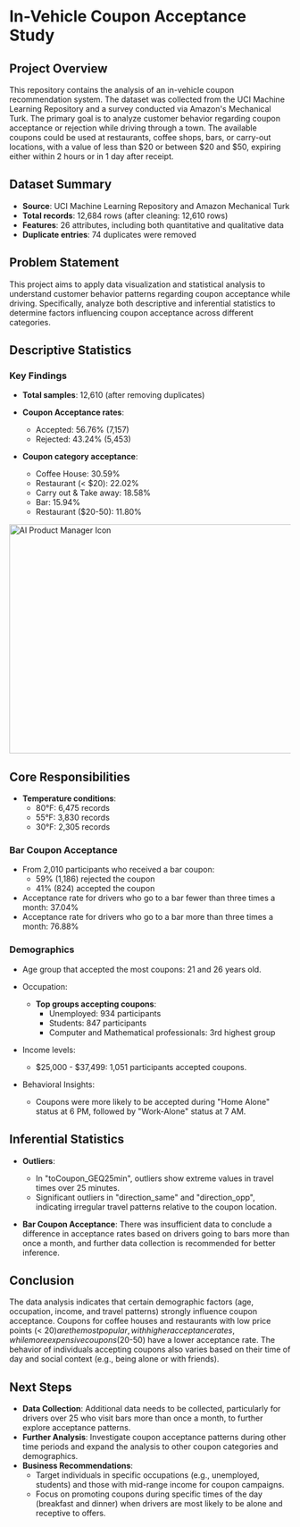 # In-Vehicle Coupon Acceptance Study

## Project Overview

This repository contains the analysis of an in-vehicle coupon recommendation system. The dataset was collected from the UCI Machine Learning Repository and a survey conducted via Amazon's Mechanical Turk. The primary goal is to analyze customer behavior regarding coupon acceptance or rejection while driving through a town. The available coupons could be used at restaurants, coffee shops, bars, or carry-out locations, with a value of less than $20 or between $20 and $50, expiring either within 2 hours or in 1 day after receipt.

## Dataset Summary

- **Source**: UCI Machine Learning Repository and Amazon Mechanical Turk
- **Total records**: 12,684 rows (after cleaning: 12,610 rows)
- **Features**: 26 attributes, including both quantitative and qualitative data
- **Duplicate entries**: 74 duplicates were removed

## Problem Statement

This project aims to apply data visualization and statistical analysis to understand customer behavior patterns regarding coupon acceptance while driving. Specifically, analyze both descriptive and inferential statistics to determine factors influencing coupon acceptance across different categories.

## Descriptive Statistics

### Key Findings

- **Total samples**: 12,610 (after removing duplicates)
- **Coupon Acceptance rates**:
  - Accepted: 56.76% (7,157)
  - Rejected: 43.24% (5,453)
  
- **Coupon category acceptance**:
  - Coffee House: 30.59%
  - Restaurant (< $20): 22.02%
  - Carry out & Take away: 18.58%
  - Bar: 15.94%
  - Restaurant ($20-50): 11.80%
    
<img src="https://github.com/user-attachments/assets/8a2733be-e20e-451c-bfd2-8cdbcc779dd0" alt="AI Product Manager Icon" width="550" height="410">

## Core Responsibilities

- **Temperature conditions**:  
  - 80°F: 6,475 records
  - 55°F: 3,830 records
  - 30°F: 2,305 records

### Bar Coupon Acceptance

- From 2,010 participants who received a bar coupon:
  - 59% (1,186) rejected the coupon
  - 41% (824) accepted the coupon
- Acceptance rate for drivers who go to a bar fewer than three times a month: 37.04%
- Acceptance rate for drivers who go to a bar more than three times a month: 76.88%

### Demographics

- Age group that accepted the most coupons: 21 and 26 years old.
- Occupation:
  - **Top groups accepting coupons**:
    - Unemployed: 934 participants
    - Students: 847 participants
    - Computer and Mathematical professionals: 3rd highest group
- Income levels:  
  - $25,000 - $37,499: 1,051 participants accepted coupons.
  
- Behavioral Insights:  
  - Coupons were more likely to be accepted during "Home Alone" status at 6 PM, followed by "Work-Alone" status at 7 AM.
  
## Inferential Statistics

- **Outliers**:
  - In "toCoupon_GEQ25min", outliers show extreme values in travel times over 25 minutes.
  - Significant outliers in "direction_same" and "direction_opp", indicating irregular travel patterns relative to the coupon location.
  
- **Bar Coupon Acceptance**: There was insufficient data to conclude a difference in acceptance rates based on drivers going to bars more than once a month, and further data collection is recommended for better inference.

## Conclusion

The data analysis indicates that certain demographic factors (age, occupation, income, and travel patterns) strongly influence coupon acceptance. Coupons for coffee houses and restaurants with low price points (< $20) are the most popular, with higher acceptance rates, while more expensive coupons ($20-50) have a lower acceptance rate. The behavior of individuals accepting coupons also varies based on their time of day and social context (e.g., being alone or with friends).

## Next Steps

- **Data Collection**: Additional data needs to be collected, particularly for drivers over 25 who visit bars more than once a month, to further explore acceptance patterns.
- **Further Analysis**: Investigate coupon acceptance patterns during other time periods and expand the analysis to other coupon categories and demographics.
- **Business Recommendations**:
  - Target individuals in specific occupations (e.g., unemployed, students) and those with mid-range income for coupon campaigns.
  - Focus on promoting coupons during specific times of the day (breakfast and dinner) when drivers are most likely to be alone and receptive to offers.
